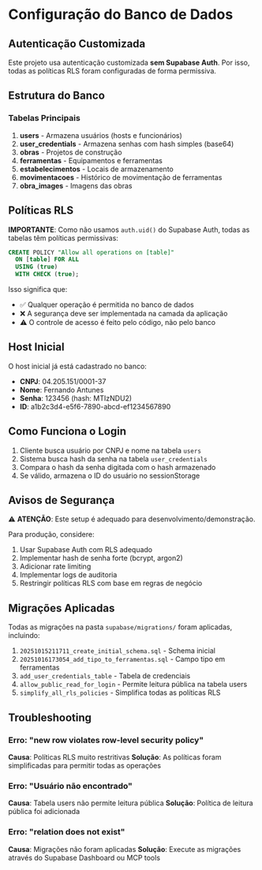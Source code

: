 # Configuração do Banco de Dados

## Autenticação Customizada

Este projeto usa autenticação customizada **sem Supabase Auth**. Por isso, todas as políticas RLS foram configuradas de forma permissiva.

## Estrutura do Banco

### Tabelas Principais

1. **users** - Armazena usuários (hosts e funcionários)
2. **user_credentials** - Armazena senhas com hash simples (base64)
3. **obras** - Projetos de construção
4. **ferramentas** - Equipamentos e ferramentas
5. **estabelecimentos** - Locais de armazenamento
6. **movimentacoes** - Histórico de movimentação de ferramentas
7. **obra_images** - Imagens das obras

## Políticas RLS

**IMPORTANTE**: Como não usamos `auth.uid()` do Supabase Auth, todas as tabelas têm políticas permissivas:

```sql
CREATE POLICY "Allow all operations on [table]"
  ON [table] FOR ALL
  USING (true)
  WITH CHECK (true);
```

Isso significa que:
- ✅ Qualquer operação é permitida no banco de dados
- ❌ A segurança deve ser implementada na camada da aplicação
- ⚠️ O controle de acesso é feito pelo código, não pelo banco

## Host Inicial

O host inicial já está cadastrado no banco:

- **CNPJ**: 04.205.151/0001-37
- **Nome**: Fernando Antunes
- **Senha**: 123456 (hash: MTIzNDU2)
- **ID**: a1b2c3d4-e5f6-7890-abcd-ef1234567890

## Como Funciona o Login

1. Cliente busca usuário por CNPJ e nome na tabela `users`
2. Sistema busca hash da senha na tabela `user_credentials`
3. Compara o hash da senha digitada com o hash armazenado
4. Se válido, armazena o ID do usuário no sessionStorage

## Avisos de Segurança

⚠️ **ATENÇÃO**: Este setup é adequado para desenvolvimento/demonstração.

Para produção, considere:

1. Usar Supabase Auth com RLS adequado
2. Implementar hash de senha forte (bcrypt, argon2)
3. Adicionar rate limiting
4. Implementar logs de auditoria
5. Restringir políticas RLS com base em regras de negócio

## Migrações Aplicadas

Todas as migrações na pasta `supabase/migrations/` foram aplicadas, incluindo:

1. `20251015211711_create_initial_schema.sql` - Schema inicial
2. `20251016173054_add_tipo_to_ferramentas.sql` - Campo tipo em ferramentas
3. `add_user_credentials_table` - Tabela de credenciais
4. `allow_public_read_for_login` - Permite leitura pública na tabela users
5. `simplify_all_rls_policies` - Simplifica todas as políticas RLS

## Troubleshooting

### Erro: "new row violates row-level security policy"

**Causa**: Políticas RLS muito restritivas
**Solução**: As políticas foram simplificadas para permitir todas as operações

### Erro: "Usuário não encontrado"

**Causa**: Tabela users não permite leitura pública
**Solução**: Política de leitura pública foi adicionada

### Erro: "relation does not exist"

**Causa**: Migrações não foram aplicadas
**Solução**: Execute as migrações através do Supabase Dashboard ou MCP tools
